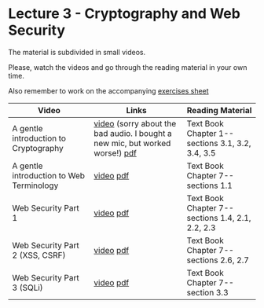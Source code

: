 # Lecture 3 - Cryptography and Web Security

The material is subdivided in small videos.

Please, watch the videos and go through the reading material in your own time.

Also remember to work on the accompanying [exercises sheet](../exercises/EXERCISES3.html)

| Video                   | Links                     |        Reading Material                                                                                                                                                                                      |
|-------------------------|---------------------------|----------------------------------------------------------------------------------------------------------------------------------------------------------------------------------------------|
| A gentle introduction to Cryptography  | [video](https://web.microsoftstream.com/video/15656bcd-3a4d-4180-ab23-ade248f7358e) (sorry about the bad audio. I bought a new mic, but worked worse!) [pdf](../slides/W3/W3-L1-Intro-Crypto.pdf) | Text Book Chapter 1-- sections 3.1, 3.2, 3.4, 3.5 |
| A gentle introduction to Web Terminology  | [video](https://web.microsoftstream.com/video/2650423e-41be-4d97-b629-b48c4a5a1033) [pdf](../slides/W3/W3-L2-Intro-BasicWeb.pdf) | Text Book Chapter 7-- sections 1.1|
| Web Security Part 1  | [video](https://web.microsoftstream.com/video/665e8709-b8ec-4fef-90b1-23a3df90a343) [pdf](../slides/W3/W3-L3-Intro-WebSec1.pdf) | Text Book Chapter 7-- sections 1.4, 2.1, 2.2, 2.3|
| Web Security Part 2 (XSS, CSRF)  | [video](https://web.microsoftstream.com/video/fed8db95-363e-4a5c-b0ef-816f1cea7e47) [pdf](../slides/W3/W3-L4-Intro-WebSec2.pdf) | Text Book Chapter 7-- sections 2.6, 2.7|
| Web Security Part 3 (SQLi)  | [video](https://web.microsoftstream.com/video/c2af5b32-8652-40cd-8474-9340237d3fb7) [pdf](../slides/W3/W3-L5-Intro-WebSec4.pdf) | Text Book Chapter 7-- section 3.3|